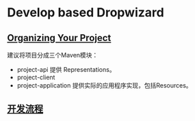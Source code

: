 # Develop based Dropwizard

## [Organizing Your Project](https://www.dropwizard.io/1.1.4/docs/manual/core.html)

建议将项目分成三个Maven模块：  

* project-api 提供 Representations。
* project-client 
* project-application 提供实际的应用程序实现，包括Resources。

## [开发流程](https://www.dropwizard.io/1.1.4/docs/getting-started.html)  
